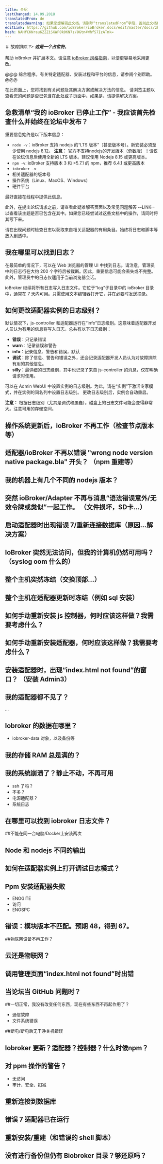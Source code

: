 ```yaml
---
title: 介绍
lastChanged: 14.09.2018
translatedFrom: de
translatedWarning: 如果您想编辑此文档，请删除“translatedFrom”字段，否则此文档将再次自动翻译
editLink: https://github.com/ioBroker/ioBroker.docs/edit/master/docs/zh-cn/trouble/README.md
hash: NAHfCKNrau6ZZZiSXWF0k0KN7z/OGtn4WhfS7IzATmk=
---
```

＃ 故障排除
?> ***这是一个占位符***。<br><br>帮助 ioBroker 并扩展本文。请注意 [ioBroker 风格指南](https://www.iobroker.net/#de/documentation/community/styleguidedoc.md)，以便更容易地采用更改。

@@@ 综合程序。有关特定适配器、安装过程和平台的信息，请参阅个别帮助。
@@@

在此页面上，您将找到有关问题及其解决方案或解决方法的信息。
请浏览主题以查看您的问题是否已包含在此处或子页面中，如果是，请提供解决方案。

## 急救清单“我的 ioBroker 已停止工作” - 我应该首先检查什么并始终在论坛中发布？
重要信息始终是以下版本信息：

* `node -v`：ioBroker 支持 nodejs 的“LTS 版本”（甚至版本号）。新安装必须至少使用 nodejs 8.12。 **注意：** 官方不支持nodejs的开发版本（奇数版）！请仅在论坛信息后使用全新的 LTS 版本。建议使用 Nodejs 8.15 或更高版本。
* `npm -v`: ioBroker 支持版本 3 和 >5.7.1 的 npm，推荐 6.4.1 或更高版本
* `iobroker -v`
* 相关适配器的版本号
* 操作系统（Linux、MacOS、Windows）
* 硬件平台

最好直接在线程中提供此信息。

此外，在提出论坛请求之前，请查看此疑难解答页面以及常见问题解答 --LINK-- 以查看该主题是否已包含在其中。如果您已经尝试过这些文档中的操作，请同时将其写下来。

请在出现问题时检查日志以获取来自相关适配器的有用条目。始终将日志和脚本等放入剧透中。

## 我在哪里可以找到日志？
在最简单的情况下，可以在 Web 浏览器的管理 UI 中找到日志。请注意，管理员中的日志行在大约 200 个字符后被截断。因此，重要信息可能会丢失或不完整。
此外，管理员中的日志仅适用于当前浏览器会话。

ioBroker 继续将所有日志写入日志文件。它位于“log”子目录中的 ioBroker 目录中，通常在 7 天内可用。只需使用文本编辑器打开它，并在必要时发送摘录。

## 如何更改适配器实例的日志级别？
默认情况下，js-controller 和适配器运行在“info”日志级别。这意味着适配器开发人员认为有用的信息将写入日志。总共有以下日志级别：

* **错误**：只记录错误
* **warn**：记录错误和警告
* **info**：记录信息、警告和错误，默认
* **调试**：除了信息、警告和错误之外，还会记录适配器开发人员认为对故障排除有用的其他信息。
* **silly**：最详细的日志级别，其中也记录了来自 js-controller 的消息，仅在明确请求时使用。

可以在 Admin WebUI 中设置实例的日志级别。为此，请在“实例”下激活专家模式，并在实例的同名列中设置日志级别。
更改日志级别后，实例会自动重启。

**注意：** 根据日志级别（尤其是调试和愚蠢），磁盘上的日志文件可能会变得非常大。注意可用的存储空间。

## 操作系统更新后，ioBroker 不再工作（检查节点版本等）
## 适配器/ioBroker 不再以错误 "wrong node version native package.bla" 开头？ （npm 重建等）
## 我的机器上有几个不同的 nodejs 版本？
## 突然 ioBroker/Adapter 不再与消息“语法错误意外/无效令牌或类似”一起工作。 （文件损坏，SD卡...）
## 启动适配器时出现错误 7/重新连接数据库（原因...解决方案）
## IoBroker 突然无法访问，但我的计算机仍然可用吗？ （syslog oom 什么的）
## 整个主机突然冻结（交换顶部...）
## 整个主机在适配器更新时冻结（例如 sql 安装）
## 如何手动重新安装 js 控制器，何时应该这样做？我需要考虑什么？
## 如何手动重新安装适配器，何时应该这样做？我需要考虑什么？
## 安装适配器时，出现“index.html not found”的窗口？ （安装 Admin3）
## 我的适配器都不见了？
...

## Iobroker 的数据在哪里？
* iobroker-data 对象，以及备份等

## 我的存储 RAM 总是满的？
## 我的系统崩溃了？静止不动，不再可用
* ssh 了吗？
* 不多？
* 电源适配器？
* 系统日志

## 在哪里可以找到 iobroker 日志文件？
##不能在同一台电脑/Docker上安装两次
## Node 和 nodejs 不同的输出
## 如何在适配器实例上打开调试日志模式？
## Ppm 安装适配器失败
* ENOGITE
* 访问
* ENOSPC

## 错误：模块版本不匹配。预期 48，得到 67。
##物联网设备不再工作？
## 云还是物联网？
## 调用管理页面“index.html not found”时出错
## 当论坛当 GitHub 问题时？
##一切正常，我没有改变任何东西，现在有些东西不再起作用了？
* 通信故障
* 文件系统错误

##断电/断电后无干净关机错误
## Iobroker 更新？适配器？控制器？什么时候npm？
## 对 ppm 操作的警告？
* 无访问
* 审计、安全、扣减

## 重新连接到数据库
## 错误 7 适配器已在运行
## 重新安装/重建（和错误的 shell 脚本）
## 没有进行备份但仍有 Biobroker 目录？够还原吗？